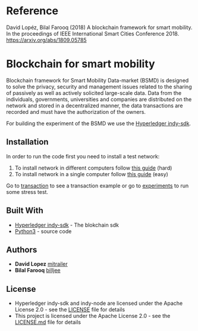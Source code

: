 # Reference
David Lopéz, Bilal Farooq (2018) A blockchain framework for smart mobility.	In the proceedings of IEEE International Smart Cities Conference 2018. https://arxiv.org/abs/1809.05785

# Blockchain for smart mobility
Blockchain framework for Smart Mobility Data-market (BSMD) is designed to solve the privacy, security and management issues related to the sharing of passively as well as actively solicited large-scale data. Data from the individuals, governments, universities and companies are distributed on the network and stored in a decentralized manner, the data transactions are recorded and must have the authorization of the owners.

For building the experiment of the BSMD we use the [Hyperledger indy-sdk](https://github.com/hyperledger/indy-sdk).

## Installation
In order to run the code first you need to install a test network:

1. To install network in different computers follow [this guide](https://github.com/hyperledger/indy-node/blob/master/docs/start-nodes.md#create-a-network-and-start-nodes) (hard)
2. To install network in a single computer follow [this guide](https://github.com/hyperledger/indy-sdk#how-to-start-local-nodes-pool-with-docker) (easy)

Go to [transaction](/transaction) to see a transaction example or go to [experiments](/experiments) to run some stress test. 

## Built With

* [Hyperledger indy-sdk](https://github.com/hyperledger/indy-sdk) - The blokchain sdk
* [Python3](https://www.python.org/download/releases/3.0/) - source code

## Authors

* **David Lopez** [mitrailer](https://github.com/mitrailer)
* **Bilal Farooq** [billjee](https://github.com/billjee/)

## License

* Hyperledger indy-sdk and indy-node are licensed under the Apache License 2.0 - see the [LICENSE](https://github.com/hyperledger/indy-node/blob/master/LICENSE) file for details
* This project is licensed under the Apache License 2.0 - see the [LICENSE.md](LICENSE.md) file for details
